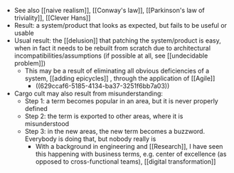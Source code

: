 - See also [[naive realism]], [[Conway's law]], [[Parkinson's law of triviality]], [[Clever Hans]]
- Result: a system/product that looks as expected, but fails to be useful or usable
- Usual result: the [[delusion]] that patching the system/product is easy, when in fact it needs to be rebuilt from scratch due to architectural incompatibilities/assumptions (if possible at all, see [[undecidable problem]])
	- This may be a result of eliminating all obvious deficiencies of a system, [[adding epicycles]] , through the application of [[Agile]]
		- ((629ccaf6-5185-4134-ba37-3251f6bb7a03))
- Cargo cult may also result from misunderstanding:
  * Step 1: a term becomes popular in an area, but it is never properly defined
  * Step 2: the term is exported to other areas, where it is misunderstood
  * Step 3: in the new areas, the new term becomes a buzzword. Everybody is doing that, but nobody really is
	- With a background in engineering and [[Research]], I have seen this happening with business terms, e.g. center of excellence (as opposed to cross-functional teams), [[digital transformation]]